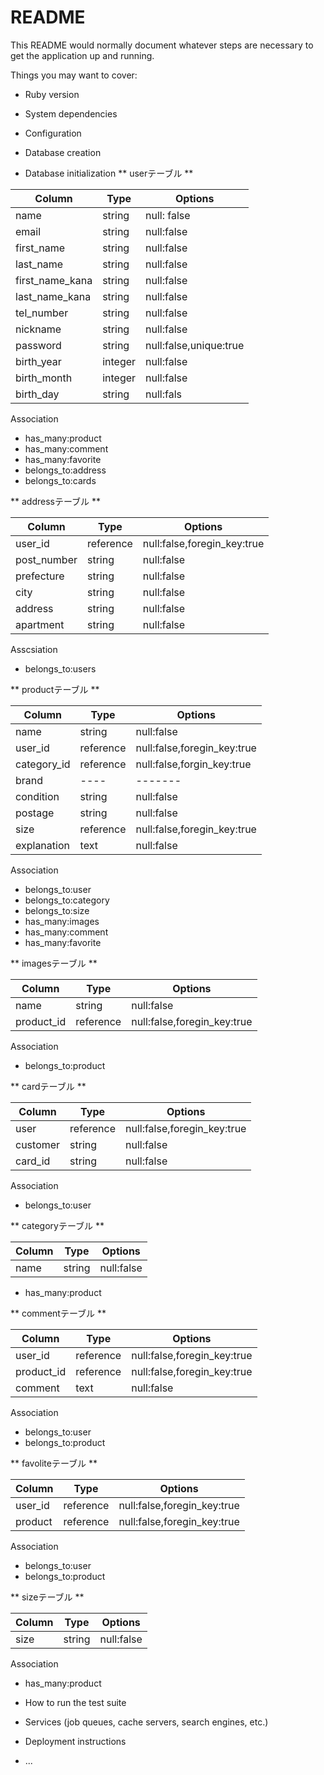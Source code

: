 # README

This README would normally document whatever steps are necessary to get the
application up and running.

Things you may want to cover:

* Ruby version

* System dependencies

* Configuration

* Database creation

* Database initialization
** userテーブル **

|Column|Type|Options|
|------|----|-------|
|name|string|null: false|
|email|string|null:false|
|first_name|string|null:false|
|last_name|string|null:false|
|first_name_kana|string|null:false|
|last_name_kana|string|null:false|
|tel_number|string|null:false|
|nickname|string|null:false|
|password|string|null:false,unique:true|
|birth_year|integer|null:false|
|birth_month|integer|null:false|
|birth_day|string|null:fals|

Association

- has_many:product
- has_many:comment
- has_many:favorite
- belongs_to:address
- belongs_to:cards


** addressテーブル **

|Column|Type|Options|
|------|----|-------|
|user_id|reference|null:false,foregin_key:true|
|post_number|string|null:false|
|prefecture|string|null:false|
|city|string|null:false|
|address|string|null:false|
|apartment|string|null:false|

Asscsiation

- belongs_to:users


** productテーブル **

|Column|Type|Options|
|------|----|-------|
|name|string|null:false|
|user_id|reference|null:false,foregin_key:true|
|category_id|reference|null:false,forgin_key:true|
|brand|----|-------|
|condition|string|null:false|
|postage|string|null:false|
|size|reference|null:false,foregin_key:true|
|explanation|text|null:false|

Association

- belongs_to:user
- belongs_to:category
- belongs_to:size
- has_many:images
- has_many:comment
- has_many:favorite


** imagesテーブル **

|Column|Type|Options|
|------|----|-------|
|name|string|null:false|
|product_id|reference|null:false,foregin_key:true|

Association

- belongs_to:product


** cardテーブル **

|Column|Type|Options|
|------|----|-------|
|user|reference|null:false,foregin_key:true|
|customer|string|null:false|
|card_id|string|null:false|

Association

- belongs_to:user


** categoryテーブル **

|Column|Type|Options|
|------|----|-------|
|name|string|null:false|

- has_many:product


** commentテーブル **

|Column|Type|Options|
|------|----|-------|
|user_id|reference|null:false,foregin_key:true|
|product_id|reference|null:false,foregin_key:true|
|comment|text|null:false|

Association

- belongs_to:user
- belongs_to:product


** favoliteテーブル **

|Column|Type|Options|
|------|----|-------|
|user_id|reference|null:false,foregin_key:true|
|product|reference|null:false,foregin_key:true|

Association

- belongs_to:user
- belongs_to:product


** sizeテーブル **

|Column|Type|Options|
|------|----|-------|
|size|string|null:false|

Association

- has_many:product

* How to run the test suite

* Services (job queues, cache servers, search engines, etc.)

* Deployment instructions

* ...


